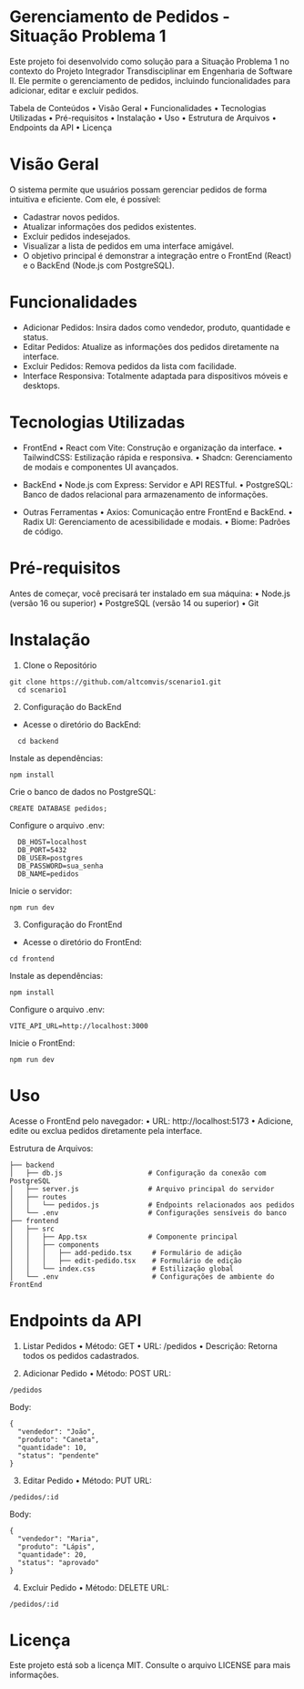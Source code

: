 # Gerenciamento de Pedidos - Situação Problema 1

Este projeto foi desenvolvido como solução para a Situação Problema 1 
no contexto do Projeto Integrador Transdisciplinar em Engenharia de Software II. 
Ele permite o gerenciamento de pedidos, incluindo funcionalidades para adicionar, 
editar e excluir pedidos.


Tabela de Conteúdos
• Visão Geral
• Funcionalidades
• Tecnologias Utilizadas
• Pré-requisitos
• Instalação
• Uso
• Estrutura de Arquivos
• Endpoints da API
• Licença


# Visão Geral
O sistema permite que usuários possam gerenciar pedidos de forma intuitiva e eficiente. Com ele, é possível:

- Cadastrar novos pedidos.
- Atualizar informações dos pedidos existentes.
- Excluir pedidos indesejados.
- Visualizar a lista de pedidos em uma interface amigável.
- O objetivo principal é demonstrar a integração entre o FrontEnd (React) e o BackEnd (Node.js com PostgreSQL).

# Funcionalidades
- Adicionar Pedidos: Insira dados como vendedor, produto, quantidade e status.
- Editar Pedidos: Atualize as informações dos pedidos diretamente na interface.
- Excluir Pedidos: Remova pedidos da lista com facilidade.
- Interface Responsiva: Totalmente adaptada para dispositivos móveis e desktops.

# Tecnologias Utilizadas
- FrontEnd
• React com Vite: Construção e organização da interface.
• TailwindCSS: Estilização rápida e responsiva.
• Shadcn: Gerenciamento de modais e componentes UI avançados.

- BackEnd
• Node.js com Express: Servidor e API RESTful.
• PostgreSQL: Banco de dados relacional para armazenamento de informações.

- Outras Ferramentas
• Axios: Comunicação entre FrontEnd e BackEnd.
• Radix UI: Gerenciamento de acessibilidade e modais.
• Biome: Padrões de código.

# Pré-requisitos
Antes de começar, você precisará ter instalado em sua máquina:
• Node.js (versão 16 ou superior)
• PostgreSQL (versão 14 ou superior)
• Git

# Instalação
1. Clone o Repositório
```
git clone https://github.com/altcomvis/scenario1.git
  cd scenario1
```
2. Configuração do BackEnd
- Acesse o diretório do BackEnd:
```
  cd backend
```
Instale as dependências:
```
npm install
```
Crie o banco de dados no PostgreSQL:
```
CREATE DATABASE pedidos;
```

Configure o arquivo .env:
```
  DB_HOST=localhost
  DB_PORT=5432
  DB_USER=postgres
  DB_PASSWORD=sua_senha
  DB_NAME=pedidos
```
Inicie o servidor:
```
npm run dev
```

3. Configuração do FrontEnd
- Acesse o diretório do FrontEnd:
```
cd frontend
```

Instale as dependências:
```
npm install
```

Configure o arquivo .env:
```
VITE_API_URL=http://localhost:3000
```

Inicie o FrontEnd:
```
npm run dev
```

# Uso
Acesse o FrontEnd pelo navegador:
• URL: http://localhost:5173
• Adicione, edite ou exclua pedidos diretamente pela interface.

Estrutura de Arquivos:
```
├── backend
│   ├── db.js                     # Configuração da conexão com PostgreSQL
│   ├── server.js                 # Arquivo principal do servidor
│   ├── routes
│   │   └── pedidos.js            # Endpoints relacionados aos pedidos
│   └── .env                      # Configurações sensíveis do banco
├── frontend
│   ├── src
│   │   ├── App.tsx               # Componente principal
│   │   ├── components
│   │   │   ├── add-pedido.tsx     # Formulário de adição
│   │   │   ├── edit-pedido.tsx    # Formulário de edição
│   │   └── index.css              # Estilização global
│   └── .env                       # Configurações de ambiente do FrontEnd
```
# Endpoints da API
1. Listar Pedidos
• Método: GET
• URL: /pedidos
• Descrição: Retorna todos os pedidos cadastrados.

2. Adicionar Pedido
• Método: POST
URL: 
```
/pedidos
```
Body:
```
{
  "vendedor": "João",
  "produto": "Caneta",
  "quantidade": 10,
  "status": "pendente"
}
```

3. Editar Pedido
• Método: PUT
URL: 
```
/pedidos/:id
```
Body:
```
{
  "vendedor": "Maria",
  "produto": "Lápis",
  "quantidade": 20,
  "status": "aprovado"
}
```

4. Excluir Pedido
• Método: DELETE
URL: 
```
/pedidos/:id
```
# Licença
Este projeto está sob a licença MIT. Consulte o arquivo LICENSE para mais informações.

